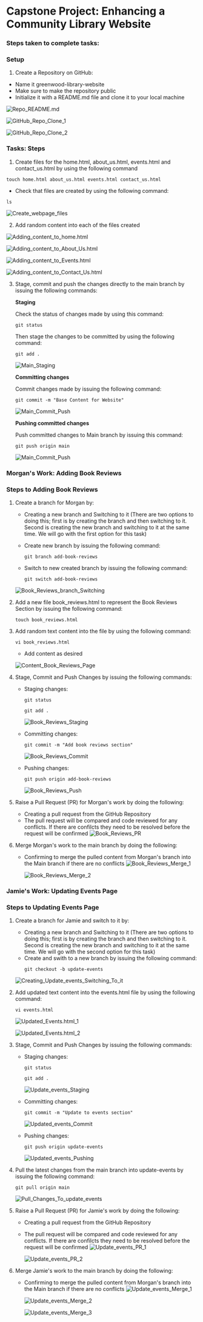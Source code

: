 # Capstone Project: Enhancing a Community Library Website

### Steps taken to complete tasks:

### Setup

1. Create a Repository on GitHub:
+ Name it greenwood-library-website
+ Make sure to make the repository public
+ Initialize it with a README.md file and clone it to your local machine

![Repo_README.md](/Capstone_Project_Git/Images/Repo_README.md.png)

![GitHub_Repo_Clone_1](/Capstone_Project_Git/Images/GitHub_Repo_Clone_1.png)

![GitHub_Repo_Clone_2](/Capstone_Project_Git/Images/GitHub_Repo_Clone_2.png)



### Tasks: Steps

1. Create files for the home.html, about_us.html, events.html and contact_us.html by using the following command

```
touch home.html about_us.html events.html contact_us.html
```
+ Check that files are created by using the following command:
```
ls
```

![Create_webpage_files](/Capstone_Project_Git/Images/Create_webpage_files.png)

2. Add random content into each of the files created

![Adding_content_to_home.html](/Capstone_Project_Git/Images/Adding_content_to_home.html.png)

![Adding_content_to_About_Us.html](/Capstone_Project_Git/Images/Adding_content_to_About_Us.html.png)

![Adding_content_to_Events.html](/Capstone_Project_Git/Images/Adding_content_to_Events.html.png)

![Adding_content_to_Contact_Us.html](/Capstone_Project_Git/Images/Adding_content_to_Contact_Us.html.png)

3. Stage, commit and push the changes directly to the main branch by issuing the following commands:

   **Staging**

   Check the status of changes made by using this command:
   ```
   git status
   ```
   Then stage the changes to be committed by using the following command:
   ```
   git add .
   ```
   ![Main_Staging](/Capstone_Project_Git/Images/Main_Staging.png)

   **Committing changes**

   Commit changes made by issuing the following command:
   ```
   git commit -m "Base Content for Website"
   ```
   ![Main_Commit_Push](/Capstone_Project_Git/Images/Main_Commit_Push.png)

   **Pushing committed changes**

   Push committed changes to Main branch by issuing this command:
   ```
   git push origin main
   ```
   ![Main_Commit_Push](/Capstone_Project_Git/Images/Main_Commit_Push.png)

   
### Morgan's Work: Adding Book Reviews

### Steps to Adding Book Reviews

1. Create a branch for Morgan by:

   + Creating a new branch and Switching to it (There are two options to doing this; first is by creating the branch and then switching to it. Second is creating the new branch and switching to it at the same time. We will go with the first option for this task)
   + Create new branch by issuing the following command:
     ```
     git branch add-book-reviews
     ```

   + Switch to new created branch by issuing the following command:
     ```
     git switch add-book-reviews
     ```

   ![Book_Reviews_branch_Switching](/Capstone_Project_Git/Images/Book_Reviews_branch_Switching.png)

2. Add a new file book_reviews.html to represent the Book Reviews Section by issuing the following command:
   ```
   touch book_reviews.html
   ```

3. Add random text content into the file by using the following command:
   ```
   vi book_reviews.html
   ```
   + Add content as desired
   
   ![Content_Book_Reviews_Page](/Capstone_Project_Git/Images/Content_Book_Reviews_Page.png)

4. Stage, Commit and Push Changes by issuing the following commands:

   + Staging changes:
     ```
     git status
     ```
     ```
     git add .
     ```
     ![Book_Reviews_Staging](/Capstone_Project_Git/Images/Book_Reviews_Staging.png)

   + Committing changes:
     ```
     git commit -m "Add book reviews section"
     ```
     ![Book_Reviews_Commit](/Capstone_Project_Git/Images/Book_Reviews_Commit.png)

   + Pushing changes:
     ```
     git push origin add-book-reviews
     ```
     ![Book_Reviews_Push](/Capstone_Project_Git/Images/Book_Reviews_Push.png)
     
5. Raise a Pull Request (PR) for Morgan's work by doing the following:

   + Creating a pull request from the GitHub Repository
   + The pull request will be compared and code reviewed for any conflicts. If there are confilcts they need to be resolved before the request will be confirmed
     ![Book_Reviews_PR](/Capstone_Project_Git/Images/Book_Reviews_PR.png)

6. Merge Morgan's work to the main branch by doing the following:

   + Confirming to merge the pulled content from Morgan's branch into the Main branch if there are no conflicts
     ![Book_Reviews_Merge_1](/Capstone_Project_Git/Images/Book_Reviews_Merge_1.png)

     ![Book_Reviews_Merge_2](/Capstone_Project_Git/Images/Book_Reviews_Merge_2.png)

   
### Jamie's Work: Updating Events Page

### Steps to Updating Events Page

1. Create a branch for Jamie and switch to it by:
   
   + Creating a new branch and Switching to it (There are two options to doing this; first is by creating the branch and then switching       to it. Second is creating the new branch and switching to it at the same time. We will go with the second option for this task)
   + Create and swith to a new branch by issuing the following command:
     ```
     git checkout -b update-events
     ```

   ![Creating_Update_events_Switching_To_it](/Capstone_Project_Git/Images/Creating_Update_events_Switching_To_it.png)

2. Add updated text content into the events.html file by using the following command:
   ```
   vi events.html
   ```

   ![Updated_Events.html_1](/Capstone_Project_Git/Images/Updated_Events.html_1.png)

   ![Updated_Events.html_2](/Capstone_Project_Git/Images/Updated_Events.html_2.png)

3. Stage, Commit and Push Changes by issuing the following commands:

   + Staging changes:
     ```
     git status
     ```
     ```
     git add .
     ```
     ![Update_events_Staging](/Capstone_Project_Git/Images/Update_events_Staging.png)

   + Committing changes:
     ```
     git commit -m "Update to events section"
     ```
     ![Updated_events_Commit](/Capstone_Project_Git/Images/Updated_events_Commit.png)

   + Pushing changes:
     ```
     git push origin update-events
     ```
     ![Updated_events_Pushing](/Capstone_Project_Git/Images/Updated_events_Pushing.png)

4. Pull the latest changes from the main branch into update-events by issuing the following command:
   ```
   git pull origin main
   ```
   ![Pull_Changes_To_update_events](/Capstone_Project_Git/Images/Pull_Changes_To_update_events.png)

5. Raise a Pull Request (PR) for Jamie's work by doing the following:

   + Creating a pull request from the GitHub Repository
   + The pull request will be compared and code reviewed for any conflicts. If there are confilcts they need to be resolved before the request will be confirmed
     ![Update_events_PR_1](/Capstone_Project_Git/Images/Update_events_PR_1.png)

     ![Update_events_PR_2](/Capstone_Project_Git/Images/Update_events_PR_2.png)

6. Merge Jamie's work to the main branch by doing the following:

   + Confirming to merge the pulled content from Morgan's branch into the Main branch if there are no conflicts
     ![Update_events_Merge_1](/Capstone_Project_Git/Images/Update_events_Merge_1.png)

     ![Update_events_Merge_2](/Capstone_Project_Git/Images/Update_events_Merge_2.png)

     ![Update_events_Merge_3](/Capstone_Project_Git/Images/Update_events_Merge_3.png)
     
